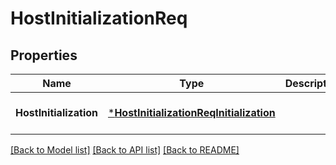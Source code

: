 # HostInitializationReq

## Properties
Name | Type | Description | Notes
------------ | ------------- | ------------- | -------------
**HostInitialization** | [***HostInitializationReqInitialization**](HostInitializationReq_Initialization.md) |  | [optional] [default to null]

[[Back to Model list]](../README.md#documentation-for-models) [[Back to API list]](../README.md#documentation-for-api-endpoints) [[Back to README]](../README.md)


